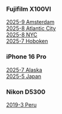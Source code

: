 ### Fujifilm X100VI
<a href="{{ site.baseurl }}/pics/2025-9-amsterdam/"> 2025-9 Amsterdam</a><br>
<a href="{{ site.baseurl }}/pics/2025-8-atlantic-city/"> 2025-8 Atlantic City</a><br>
<a href="{{ site.baseurl }}/pics/2025-8-nyc/"> 2025-8 NYC </a><br>
<a href="{{ site.baseurl }}/pics/2025-7-hoboken/"> 2025-7 Hoboken </a><br>

### iPhone 16 Pro
<a href="{{ site.baseurl }}/pics/2025-7-alaska/"> 2025-7 Alaska </a><br>
<a href="{{ site.baseurl }}/pics/2025-5-japan/"> 2025-5 Japan </a><br>

### Nikon D5300
<a href="{{ site.baseurl }}/pics/2019-3-peru/"> 2019-3 Peru </a><br>
